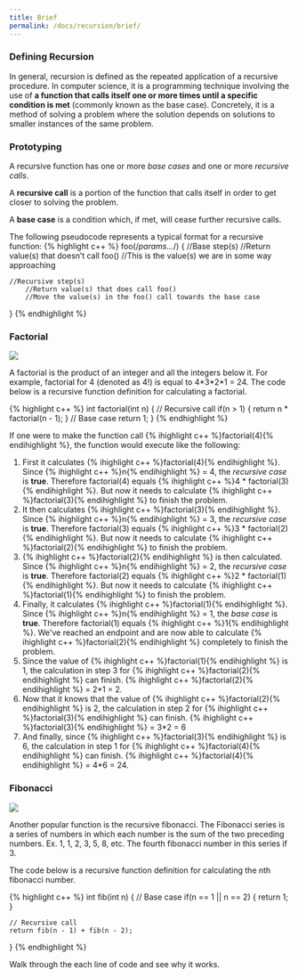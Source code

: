 ```yaml
---
title: Brief
permalink: /docs/recursion/brief/
---
```


### Defining Recursion
In general, recursion is defined as the repeated application of a recursive procedure. In computer science, it is a programming technique involving the use of **a function that calls itself one or more times until a specific condition is met** (commonly known as the base case). Concretely, it is a method of solving a problem where the solution depends on solutions to smaller instances of the same problem.

### Prototyping
A recursive function has one or more *base cases* and one or more *recursive calls*.

A **recursive call** is a portion of the function that calls itself in order to get closer to solving the problem.

A **base case** is a condition which, if met, will cease further recursive calls.

The following pseudocode represents a typical format for a recursive function:
{% highlight c++ %}
foo(/*params...*/)
{
    //Base step(s)
        //Return value(s) that doesn’t call foo()
        //This is the value(s) we are in some way approaching
	
    //Recursive step(s)
        //Return value(s) that does call foo()
        //Move the value(s) in the foo() call towards the base case
}
{% endhighlight %}

### Factorial
<div class="image">
    <a href="{{ "/img/factorial.gif" | prepend: site.baseurl }}"><img src="{{ "/img/factorial.gif" | prepend: site.baseurl }}" class="center"></a>
</div>

A factorial is the product of an integer and all the integers below it. For example, factorial for 4 (denoted as 4!) is equal to 4\*3\*2\*1 = 24. The code below is a recursive function definition for calculating a factorial.

{% highlight c++ %}
int factorial(int n) {
    // Recursive call
    if(n > 1) {
        return n * factorial(n - 1);
    }
    // Base case
    return 1;
}
{% endhighlight %}

If one were to make the function call {% ihighlight c++ %}factorial(4){% endihighlight %}, the function would execute like the following:
1. First it calculates {% ihighlight c++ %}factorial(4){% endihighlight %}. Since {% ihighlight c++ %}n{% endihighlight %} = 4, the *recursive case* is __true__. Therefore factorial(4) equals {% ihighlight c++ %}4 * factorial(3){% endihighlight %}. But now it needs to calculate {% ihighlight c++ %}factorial(3){% endihighlight %} to finish the problem.
2. It then calculates {% ihighlight c++ %}factorial(3){% endihighlight %}. Since {% ihighlight c++ %}n{% endihighlight %} = 3, the *recursive case* is __true__. Therefore factorial(3) equals {% ihighlight c++ %}3 * factorial(2){% endihighlight %}. But now it needs to calculate {% ihighlight c++ %}factorial(2){% endihighlight %} to finish the problem.
3. {% ihighlight c++ %}factorial(2){% endihighlight %} is then calculated. Since {% ihighlight c++ %}n{% endihighlight %} = 2, the *recursive case* is __true__. Therefore factorial(2) equals {% ihighlight c++ %}2 * factorial(1){% endihighlight %}. But now it needs to calculate {% ihighlight c++ %}factorial(1){% endihighlight %} to finish the problem.
4. Finally, it calculates {% ihighlight c++ %}factorial(1){% endihighlight %}. Since {% ihighlight c++ %}n{% endihighlight %} = 1, the *base case* is __true__. Therefore factorial(1) equals {% ihighlight c++ %}1{% endihighlight %}. We've reached an endpoint and are now able to calculate {% ihighlight c++ %}factorial(2){% endihighlight %} completely to finish the problem.
5. Since the value of {% ihighlight c++ %}factorial(1){% endihighlight %} is 1, the calculation in step 3 for {% ihighlight c++ %}factorial(2){% endihighlight %} can finish. {% ihighlight c++ %}factorial(2){% endihighlight %} = 2\*1 = 2.
5. Now that it knows that the value of {% ihighlight c++ %}factorial(2){% endihighlight %} is 2, the calculation in step 2 for {% ihighlight c++ %}factorial(3){% endihighlight %} can finish. {% ihighlight c++ %}factorial(3){% endihighlight %} = 3\*2 = 6
5. And finally, since {% ihighlight c++ %}factorial(3){% endihighlight %} is 6, the calculation in step 1 for {% ihighlight c++ %}factorial(4){% endihighlight %} can finish. {% ihighlight c++ %}factorial(4){% endihighlight %} = 4\*6 = 24.

### Fibonacci
<div class="image">
    <a href="{{ "/img/fib.gif" | prepend: site.baseurl }}"><img src="{{ "/img/fib.gif" | prepend: site.baseurl }}" class="center"></a>
</div>

Another popular function is the recursive fibonacci. The Fibonacci series is a series of numbers in which each number is the sum of the two preceding numbers. Ex. 1, 1, 2, 3, 5, 8, etc. The fourth fibonacci number in this series if 3.

The code below is a recursive function definition for calculating the nth fibonacci number.

{% highlight c++ %}
int fib(int n) {
    // Base case
    if(n == 1 || n == 2) {
        return 1;
    }

    // Recursive call
    return fib(n - 1) + fib(n - 2);
}
{% endhighlight %}

Walk through the each line of code and see why it works.
